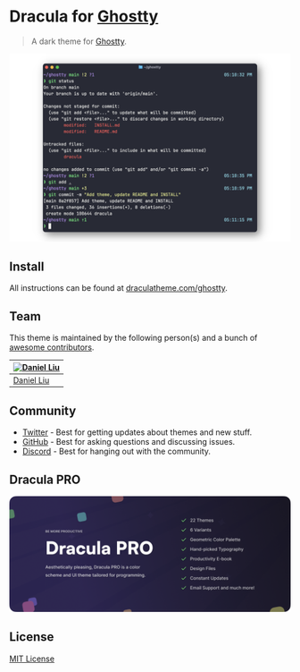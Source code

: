 # Dracula for [Ghostty](https://ghostty.org)

> A dark theme for [Ghostty](https://ghostty.org).

![Screenshot](./screenshot.png)

## Install

All instructions can be found at [draculatheme.com/ghostty](https://draculatheme.com/ghostty).

## Team

This theme is maintained by the following person(s) and a bunch of [awesome contributors](https://github.com/dracula/ghostty/graphs/contributors).

| [![Daniel Liu](https://github.com/dal-liu.png?size=100)](https://github.com/dal-liu) |
| ------------------------------------------------------------------------------------ |
| [Daniel Liu](https://github.com/dal-liu)                                             |

## Community

- [Twitter](https://twitter.com/draculatheme) - Best for getting updates about themes and new stuff.
- [GitHub](https://github.com/dracula/dracula-theme/discussions) - Best for asking questions and discussing issues.
- [Discord](https://draculatheme.com/discord-invite) - Best for hanging out with the community.

## Dracula PRO

[![Dracula PRO](./.github/dracula-pro.png)](https://draculatheme.com/pro)

## License

[MIT License](./LICENSE)
